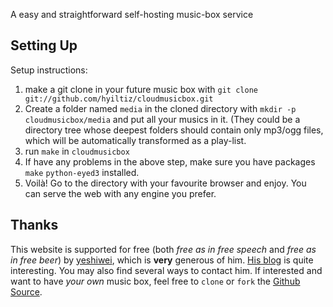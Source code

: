 A easy and straightforward self-hosting music-box service 

Setting Up
--------------------
Setup instructions:

 1. make a git clone in your future music box with `git clone git://github.com/hyiltiz/cloudmusicbox.git`
 1. Create a folder named `media` in the cloned directory with `mkdir -p
    cloudmusicbox/media` and put all your musics in it. (They could be a
    directory tree whose deepest folders should contain only mp3/ogg files,
    which will be automatically transformed as a play-list.
 1. run `make` in `cloudmusicbox`
 1. If have any problems in the above step, make sure you have packages     
    `make` `python-eyed3` installed.
 1. Voilà! Go to the directory with your favourite browser and enjoy. You  
    can serve the web with any engine you prefer.


Thanks
------

This website is supported for free (both *free as in free speech* and *free as in free beer*) by [yeshiwei][], which is **very** generous of him. [His blog][] is quite interesting. You may also find several ways to contact him. If interested and want to have *your own* music box, feel free to `clone` or `fork` the [Github Source][].

[me]: mailto:hyiltiz@gmail.com
[station]: http://notes.yeshiwei.com/psy/music
[This website]: http://notes.yeshiwei.com/Music
[yeshiwei]: mailto:yeshiwei.math@gmail.com
[His blog]: http://notes.yeshiwei.com
[Github Source]: https://github.com/hyiltiz/cloudmusicbox
